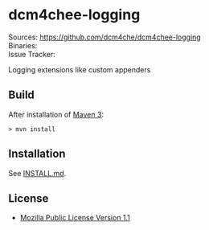 dcm4chee-logging
============
Sources: https://github.com/dcm4che/dcm4chee-logging  
Binaries:   
Issue Tracker: 

Logging extensions like custom appenders


Build
-----
After installation of [Maven 3](http://maven.apache.org):

    > mvn install

Installation
------------
See [INSTALL.md](https://github.com/dcm4che/dcm4chee-xds/blob/master/INSTALL.md).

License
-------
* [Mozilla Public License Version 1.1](http://www.mozilla.org/MPL/1.1/)
